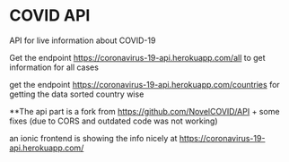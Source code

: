 # COVID API
API for live information about COVID-19

Get the endpoint https://coronavirus-19-api.herokuapp.com/all to get information for all cases

get the endpoint https://coronavirus-19-api.herokuapp.com/countries for getting the data sorted country wise

**The api part is a fork from https://github.com/NovelCOVID/API + some fixes (due to CORS and outdated code was not working)

an ionic frontend is showing the info nicely at https://coronavirus-19-api.herokuapp.com/ 

